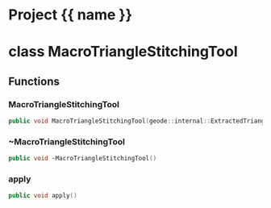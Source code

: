 <script setup>
import {useRoute} from 'vitepress'
const {path} = useRoute()
const tokens = path.split('/')
const words = tokens[2].split('-');
for (let i = 0; i < words.length; i++) {
    words[i] = words[i].charAt(0).toUpperCase() + words[i].slice(1);
    words[i] = words[i].replace('geode', 'Geode')
}
const name = words.join('-');
</script>
# Project {{ name }}

# class MacroTriangleStitchingTool


## Functions

### MacroTriangleStitchingTool

```cpp
public void MacroTriangleStitchingTool(geode::internal::ExtractedTriangulatedSurfaceInfo & data, geode::internal::ExtractedTriangulatedSurfaceInfoBuilder & data_builder)
```


### ~MacroTriangleStitchingTool

```cpp
public void ~MacroTriangleStitchingTool()
```


### apply

```cpp
public void apply()
```




